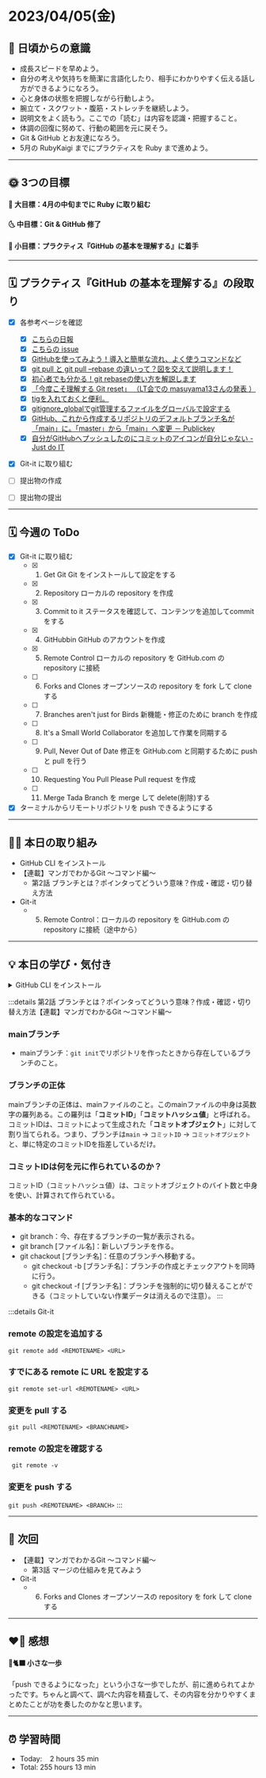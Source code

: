 # 2023/04/05(金)
## 🕺 日頃からの意識
- 成長スピードを早めよう。
- 自分の考えや気持ちを簡潔に言語化したり、相手にわかりやすく伝える話し方ができるようになろう。
- 心と身体の状態を把握しながら行動しよう。
- 腕立て・スクワット・腹筋・ストレッチを継続しよう。
- 説明文をよく読もう。ここでの「読む」は内容を認識・把握すること。
- 体調の回復に努めて、行動の範囲を元に戻そう。
- Git & GitHub とお友達になろう。
- 5月の RubyKaigi までにプラクティスを Ruby まで進めよう。

---


## 🌞 3つの目標
#### 🌝 大目標：4月の中旬までに Ruby に取り組む
#### 🌜 中目標：Git & GitHub 修了
#### 🌚 小目標：プラクティス『GitHub の基本を理解する』に着手

---


## 🗓️ プラクティス『GitHub の基本を理解する』の段取り
- [x] 各参考ページを確認
  - [x] [こちらの日報](https://bootcamp.fjord.jp/reports/24447#comment_48036)
  - [x] [こちらの issue](https://github.com/jlord/patchwork/issues/27932)
  - [x] [GitHubを使ってみよう！導入と簡単な流れ、よく使うコマンドなど](https://wp.yat-net.com/?p=3874)
  - [x] [git pull と git pull –rebase の違いって？図を交えて説明します！](https://kray.jp/blog/git-pull-rebase/)
  - [x] [初心者でも分かる！git rebaseの使い方を解説します](https://liginc.co.jp/web/tool/79390)
  - [x] [「今度こそ理解する Git reset」 （LT会での masuyama13さんの発表 ）](https://speakerdeck.com/masuyama13/git-reset-200822)
  - [x] [tigを入れておくと便利。](https://qiita.com/suino/items/b0dae7e00bd7165f79ea)
  - [x] [gitignore_globalでgit管理するファイルをグローバルで設定する](https://qiita.com/miyarappo/items/66d6212d312a68fa3b99)
  - [x] [GitHub、これから作成するリポジトリのデフォルトブランチ名が「main」に。「master」から「main」へ変更 － Publickey](https://www.publickey1.jp/blog/20/githubmainmastermain.html)
  - [x] [自分がGitHubへプッシュしたのにコミットのアイコンが自分じゃない - Just do IT](https://k-koh.hatenablog.com/entry/2020/02/01/160119)
- [x] Git-it に取り組む
- [ ] 提出物の作成
- [ ] 提出物の提出


---


## 🗓️ 今週の ToDo
- [x] Git-it に取り組む
  - [x] 1. Get Git Git をインストールして設定をする
  - [x] 2. Repository ローカルの repository を作成
  - [x] 3. Commit to it ステータスを確認して、コンテンツを追加してcommitをする
  - [x] 4. GitHubbin GitHub のアカウントを作成
  - [x] 5. Remote Control ローカルの repository を GitHub.com の repository に接続
  - [ ] 6. Forks and Clones オープンソースの repository を fork して clone する
  - [ ] 7. Branches aren't just for Birds 新機能・修正のために branch を作成
  - [ ] 8. It's a Small World Collaborator を追加して作業を同期する
  - [ ] 9. Pull, Never Out of Date 修正を GitHub.com と同期するために push と pull を行う
  - [ ] 10. Requesting You Pull Please Pull request を作成
  - [ ] 11. Merge Tada Branch を merge して delete(削除)する
- [x] ターミナルからリモートリポジトリを push できるようにする

---


## ✍🏻 本日の取り組み
- GitHub CLI をインストール
- 【連載】マンガでわかるGit ～コマンド編～
   - 第2話 ブランチとは？ポインタってどういう意味？作成・確認・切り替え方法
- Git-it
  - 5. Remote Control：ローカルの repository を GitHub.com の repository に接続（途中から）
---


## 💡 本日の学び・気付き
<details><summary> GitHub CLI をインストール</summary>
  
### GitHub CLI を使う方法を選択
前回の学習ではリモートリポジトリに push できるようになるには

1. Personal Access Token(PAT) を使った認証
2. GitHub に SSH 接続する方法
3. GitHub CLI をインストールする方法

以上の3つ方法があることがわかりました。
その中から「GitHub CLI をインストールする方法」を選択し、受講生の[Q&A](https://bootcamp.fjord.jp/questions/1654#answer_6059)を参考にGitHub CLI をインストールし、無事にリモートリポジトリに push することができました。
```
git push origin main
Enumerating objects: 6, done.
Counting objects: 100% (6/6), done.
Delta compression using up to 8 threads
Compressing objects: 100% (2/2), done.
Writing objects: 100% (6/6), 497 bytes | 497.00 KiB/s, done.
Total 6 (delta 0), reused 0 (delta 0), pack-reused 0
To https://github.com/YSWEngineer/hello-world.git
 * [new branch]      main -> main
```

</details>

:::details 第2話 ブランチとは？ポインタってどういう意味？作成・確認・切り替え方法【連載】マンガでわかるGit ～コマンド編～
### mainブランチ
- mainブランチ：`git init`でリポジトリを作ったときから存在しているブランチのこと。

### ブランチの正体
mainブランチの正体は、mainファイルのこと。このmainファイルの中身は英数字の羅列ある。この羅列は「**コミットID**」「**コミットハッシュ値**」と呼ばれる。コミットIDは、コミットによって生成された「**コミットオブジェクト**」に対して割り当てられる。つまり、ブランチは`main` → `コミットID` → `コミットオブジェクト`と、単に特定のコミットIDを指差しているだけ。

### コミットIDは何を元に作られているのか？
コミットID（コミットハッシュ値）は、コミットオブジェクトのバイト数と中身を使い、計算されて作られている。

### 基本的なコマンド
- git branch：今、存在するブランチの一覧が表示される。
- git branch [ファイル名]：新しいブランチを作る。
- git chackout [ブランチ名]：任意のブランチへ移動する。
   - git checkout -b [ブランチ名]：ブランチの作成とチェックアウトを同時に行う。
   - git checkout -f [ブランチ名]：ブランチを強制的に切り替えることができる（コミットしていない作業データは消えるので注意）。
:::

:::details Git-it
### remote の設定を追加する
`git remote add <REMOTENAME> <URL>`

### すでにある remote に URL を設定する
`git remote set-url <REMOTENAME> <URL>`

### 変更を pull する
`git pull <REMOTENAME> <BRANCHNAME>`

### remote の設定を確認する
` git remote -v`

### 変更を push する
`git push <REMOTENAME> <BRANCH>`
:::

---


## 📍 次回
- 【連載】マンガでわかるGit ～コマンド編～
   - 第3話 マージの仕組みを見てみよう
- Git-it
   - 6. Forks and Clones オープンソースの repository を fork して clone する

---


## ❤️‍🔥 感想
#### 🐙🐈‍⬛ 小さな一歩
「push できるようになった」という小さな一歩でしたが、前に進められてよかったです。ちゃんと調べて、調べた内容を精査して、その内容を分かりやすくまとめたことが功を奏したのかなと思います。

---

## ⏰ 学習時間
- Today:&nbsp;&nbsp;&nbsp; 2 hours 35 min
- Total: 255 hours 13 min
